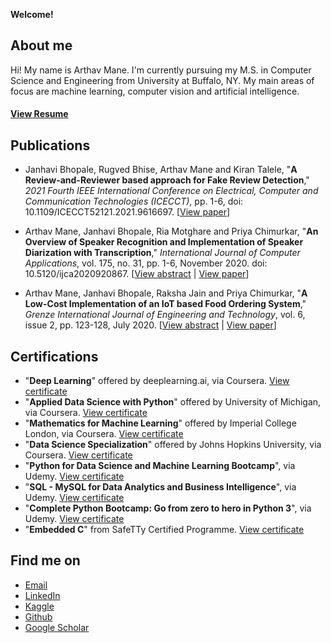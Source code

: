 **Welcome!**


## About me
<!-- ![](/images/my-image.png) -->

Hi! My name is Arthav Mane. I'm currently pursuing my M.S. in Computer Science and Engineering from University at Buffalo, NY. My main areas of focus are machine learning, computer vision and artificial intelligence.


<!-- ## What am I currently working on? -->

<!-- ## Past projects -->

#### [View Resume](https://arthavmane.github.io/portfolio/documents/RESUME.pdf)


## Publications
* Janhavi Bhopale, Rugved Bhise, Arthav Mane and Kiran Talele, "**A Review-and-Reviewer based approach for Fake Review Detection**," *2021 Fourth IEEE International Conference on Electrical, Computer and Communication Technologies (ICECCT)*, pp. 1-6, doi: 10.1109/ICECCT52121.2021.9616697. \[[View paper](https://ieeexplore.ieee.org/document/9616697)]

* Arthav Mane, Janhavi Bhopale, Ria Motghare and Priya Chimurkar, "**An Overview of Speaker Recognition and Implementation of Speaker Diarization with Transcription**," *International Journal of Computer Applications*, vol. 175, no. 31, pp. 1-6, November 2020. doi: 10.5120/ijca2020920867. \[[View abstract](https://www.ijcaonline.org/archives/volume175/number31/31646-2020920867) \| [View paper](https://www.ijcaonline.org/archives/volume175/number31/mane-2020-ijca-920867.pdf)]

* Arthav Mane, Janhavi Bhopale, Raksha Jain and Priya Chimurkar, "**A Low-Cost Implementation of an IoT based Food Ordering System**," *Grenze International Journal of Engineering and Technology*, vol. 6, issue 2, pp. 123-128, July 2020. \[[View abstract](http://thegrenze.com/index.php?display=page&view=journalabstract&absid=726&id=8) \| [View paper](https://arthavmane.github.io/portfolio/documents/FoodOrderingSystem.pdf)]


## Certifications

* "**Deep Learning**" offered by deeplearning.ai, via Coursera. [View certificate](https://coursera.org/share/1ac2322645be1c0b4dd30702f149b86b)
* "**Applied Data Science with Python**" offered by University of Michigan, via Coursera. [View certificate](https://coursera.org/share/d6225643d16287fdeb7c592340e27d48)
* "**Mathematics for Machine Learning**" offered by Imperial College London, via Coursera. [View certificate](https://coursera.org/share/5c657feb6c7cebf99c4c11f8ad7950b2)
* "**Data Science Specialization**" offered by Johns Hopkins University, via Coursera. [View certificate](https://coursera.org/share/b1324eb2192b5359e727bce3da010ad4)
* "**Python for Data Science and Machine Learning Bootcamp**", via Udemy. [View certificate](https://ude.my/UC-4b46f628-d897-4387-a1ba-83066b24de6a)
* "**SQL - MySQL for Data Analytics and Business Intelligence**", via Udemy. [View certificate](https://ude.my/UC-f9cf6125-3f8c-4195-ab76-de42734c9a05)
* "**Complete Python Bootcamp: Go from zero to hero in Python 3**", via Udemy. [View certificate](https://ude.my/UC-d82975ad-bb79-44f4-9114-5107daa2f741)
* "**Embedded C**" from SafeTTy Certified Programme. [View certificate](https://arthavmane.github.io/portfolio/documents/EmbeddedC.pdf)


## Find me on
* [Email](mailto:manearthav03@gmail.com)
* [LinkedIn](https://www.linkedin.com/in/arthav-mane)
* [Kaggle](https://www.kaggle.com/arthavmane)
* [Github](https://github.com/arthavmane)
* [Google Scholar](https://scholar.google.com/citations?user=rKm79SAAAAAJ&hl=en)
